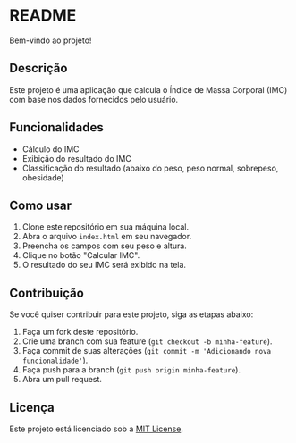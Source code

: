 # README

Bem-vindo ao projeto!

## Descrição

Este projeto é uma aplicação que calcula o Índice de Massa Corporal (IMC) com base nos dados fornecidos pelo usuário.

## Funcionalidades

- Cálculo do IMC
- Exibição do resultado do IMC
- Classificação do resultado (abaixo do peso, peso normal, sobrepeso, obesidade)

## Como usar

1. Clone este repositório em sua máquina local.
2. Abra o arquivo `index.html` em seu navegador.
3. Preencha os campos com seu peso e altura.
4. Clique no botão "Calcular IMC".
5. O resultado do seu IMC será exibido na tela.

## Contribuição

Se você quiser contribuir para este projeto, siga as etapas abaixo:

1. Faça um fork deste repositório.
2. Crie uma branch com sua feature (`git checkout -b minha-feature`).
3. Faça commit de suas alterações (`git commit -m 'Adicionando nova funcionalidade'`).
4. Faça push para a branch (`git push origin minha-feature`).
5. Abra um pull request.

## Licença

Este projeto está licenciado sob a [MIT License](LICENSE).
